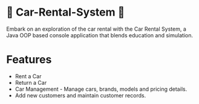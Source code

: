 # 🚗 Car-Rental-System 🚗
Embark on an exploration of the car rental with the Car Rental System, a Java OOP based console application that blends education and simulation.
# Features
- Rent a Car
- Return a Car
- Car Management - Manage cars, brands, models and pricing details.
- Add new customers and maintain customer records.

